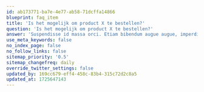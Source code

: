 ```yaml
---
id: ab173771-ba7e-4e77-ab58-71dcffa14866
blueprint: faq_item
title: 'Is het mogelijk om product X te bestellen?'
question: 'Is het mogelijk om product X te bestellen?'
answer: 'Suspendisse id massa orci. Etiam bibendum augue augue, imperdiet dictum lectus tincidunt sit amet. Nulla et risus in urna consequat pulvinar eu id lectus. Duis dapibus molestie nibh eu gravida. Class aptent taciti sociosqu ad litora torquent per conubia nostra, per inceptos himenaeos.'
use_meta_keywords: false
no_index_page: false
no_follow_links: false
sitemap_priority: '0.5'
sitemap_changefreq: daily
override_twitter_settings: false
updated_by: 169cc679-eff4-458c-83b4-315c72d2c8a5
updated_at: 1725647143
---
```

